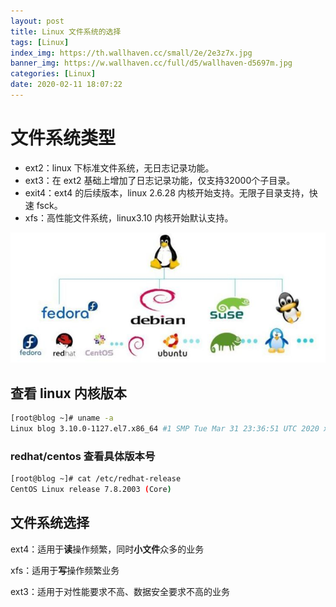 ```yaml
---
layout: post
title: Linux 文件系统的选择
tags: [Linux]
index_img: https://th.wallhaven.cc/small/2e/2e3z7x.jpg
banner_img: https://w.wallhaven.cc/full/d5/wallhaven-d5697m.jpg
categories: [Linux]
date: 2020-02-11 18:07:22
---
```


# 文件系统类型

* ext2：linux 下标准文件系统，无日志记录功能。
* ext3：在 ext2 基础上增加了日志记录功能，仅支持32000个子目录。
* exit4：ext4 的后续版本，linux 2.6.28 内核开始支持。无限子目录支持，快速 fsck。
* xfs：高性能文件系统，linux3.10 内核开始默认支持。

![](/img/linux_fs/linux.jpg)


## 查看 linux 内核版本

```bash
[root@blog ~]# uname -a
Linux blog 3.10.0-1127.el7.x86_64 #1 SMP Tue Mar 31 23:36:51 UTC 2020 x86_64 x86_64 x86_64 GNU/Linux
```

### redhat/centos 查看具体版本号

```bash
[root@blog ~]# cat /etc/redhat-release 
CentOS Linux release 7.8.2003 (Core)
```

## 文件系统选择

ext4：适用于**读**操作频繁，同时**小文件**众多的业务

xfs：适用于**写**操作频繁业务

ext3：适用于对性能要求不高、数据安全要求不高的业务